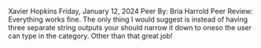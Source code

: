 Xavier Hopkins
 Friday, January 12, 2024
 Peer By: Bria Harrold
 Peer Review: Everything works fine. The only thing I would suggest is instead of having three separate string outputs your should narrow it down to oneso the user can type in the category. Other than that great job!
 
